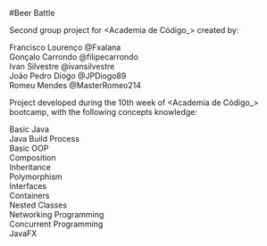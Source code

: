 #Beer Battle

Second group project for <Academia de Código_> created by:

Francisco Lourenço @Fxalana <br>
Gonçalo Carrondo  @filipecarrondo<br>
Ivan Silvestre @ivansilvestre <br>
João Pedro Diogo @JPDiogo89 <br>
Romeu Mendes @MasterRomeo214 <br>

Project developed during the 10th week of <Academia de Código_> bootcamp, with the following concepts knowledge:

Basic Java <br>
Java Build Process <br>
Basic OOP <br>
Composition <br>
Inheritance <br>
Polymorphism <br>
Interfaces <br>
Containers <br>
Nested Classes <br>
Networking Programming <br>
Concurrent Programming <br>
JavaFX <br>
